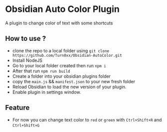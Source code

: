 # Obsidian Auto Color Plugin

A plugin to change color of text with some shortcuts

## How to use ?

- clone the repo to a local folder using `git clone https://github.com/Turn0xx/Obsidian-AutoColor.git`
- Install NodeJS
- Go to your local folder created then run `npm i`
- After that run `npm run build`
- Create a folder into your obsidian plugins folder
- copy the `main.js` && `manifest.json` to your new fresh folder
- Reload Obsidian to load the new version of your plugin.
- Enable plugin in settings window.

## Feature

- For now you can change text color to `red` or `green` with `Ctrl+Shift+R` and `Ctrl+Shift+G`
